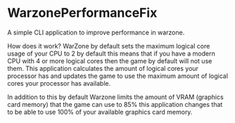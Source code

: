 # WarzonePerformanceFix
A simple CLI application to improve performance in warzone.

How does it work?
WarZone by default sets the maximum logical core usage of your CPU to 2 by default this means that if you have a modern CPU with 4 or more logical cores then the game by default will not use them. This application calculates the amount of logical cores your processor has and updates the game to use the maximum amount of logical cores your processor has available.

In addition to this by default Warzone limits the amount of VRAM (graphics card memory) that the game can use to 85% this application changes that to be able to use 100% of your available graphics card memory.
